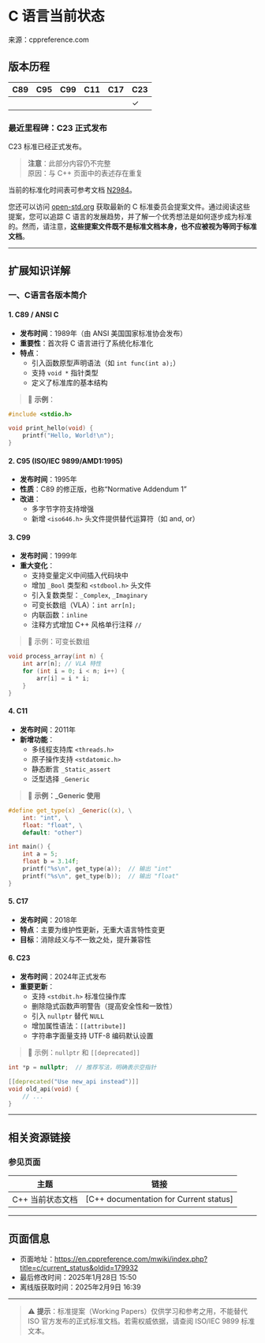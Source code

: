 # C 语言当前状态

来源：cppreference.com

## 版本历程

| C89 | C95 | C99 | C11 | C17 | C23 |
|-----|-----|-----|-----|-----|-----|
|     |     |     |     |     | ✓   |

### 最近里程碑：C23 正式发布

C23 标准已经正式发布。

> **注意**：此部分内容仍不完整  
> 原因：与 C++ 页面中的表述存在重复

当前的标准化时间表可参考文档 [N2984](https://open-std.org/)。

您还可以访问 [open-std.org](https://open-std.org/) 获取最新的 C 标准委员会提案文件。通过阅读这些提案，您可以追踪 C 语言的发展趋势，并了解一个优秀想法是如何逐步成为标准的。然而，请注意，**这些提案文件既不是标准文档本身，也不应被视为等同于标准文档**。

---

## 扩展知识详解

### 一、C语言各版本简介

#### 1. **C89 / ANSI C**
- **发布时间**：1989年（由 ANSI 美国国家标准协会发布）
- **重要性**：首次将 C 语言进行了系统化标准化
- **特点**：
  - 引入函数原型声明语法（如 `int func(int a);`）
  - 支持 `void *` 指针类型
  - 定义了标准库的基本结构

> 📌 **示例**：
```c
#include <stdio.h>

void print_hello(void) {
    printf("Hello, World!\n");
}
```

#### 2. **C95 (ISO/IEC 9899/AMD1:1995)**
- **发布时间**：1995年
- **性质**：C89 的修正版，也称“Normative Addendum 1”
- **改进**：
  - 多字节字符支持增强
  - 新增 `<iso646.h>` 头文件提供替代运算符（如 and, or）

#### 3. **C99**
- **发布时间**：1999年
- **重大变化**：
  - 支持变量定义中间插入代码块中
  - 增加 `_Bool` 类型和 `<stdbool.h>` 头文件
  - 引入复数类型：`_Complex`, `_Imaginary`
  - 可变长数组（VLA）：`int arr[n];`
  - 内联函数：`inline`
  - 注释方式增加 C++ 风格单行注释 `//`

> 📌 示例：可变长数组
```c
void process_array(int n) {
    int arr[n]; // VLA 特性
    for (int i = 0; i < n; i++) {
        arr[i] = i * i;
    }
}
```

#### 4. **C11**
- **发布时间**：2011年
- **新增功能**：
  - 多线程支持库 `<threads.h>`
  - 原子操作支持 `<stdatomic.h>`
  - 静态断言 `_Static_assert`
  - 泛型选择 `_Generic`

> 📌 **示例：_Generic 使用**
```c
#define get_type(x) _Generic((x), \
    int: "int", \
    float: "float", \
    default: "other")

int main() {
    int a = 5;
    float b = 3.14f;
    printf("%s\n", get_type(a));  // 输出 "int"
    printf("%s\n", get_type(b));  // 输出 "float"
}
```

#### 5. **C17**
- **发布时间**：2018年
- **特点**：主要为维护性更新，无重大语言特性变更
- **目标**：消除歧义与不一致之处，提升兼容性

#### 6. **C23**
- **发布时间**：2024年正式发布
- **重要更新**：
  - 支持 `<stdbit.h>` 标准位操作库
  - 删除隐式函数声明警告（提高安全性和一致性）
  - 引入 `nullptr` 替代 `NULL`
  - 增加属性语法：`[[attribute]]`
  - 字符串字面量支持 UTF-8 编码默认设置

> 📌 示例：`nullptr` 和 `[[deprecated]]`
```c
int *p = nullptr;  // 推荐写法，明确表示空指针

[[deprecated("Use new_api instead")]]
void old_api(void) {
    // ...
}
```

---

## 相关资源链接

### 参见页面

| 主题                  | 链接                                     |
|-----------------------|------------------------------------------|
| C++ 当前状态文档     | [C++ documentation for Current status]   |

---

## 页面信息

- 页面地址：<https://en.cppreference.com/mwiki/index.php?title=c/current_status&oldid=179932>
- 最后修改时间：2025年1月28日 15:50
- 离线版获取时间：2025年2月9日 16:39

--- 

> ⚠️ **提示**：标准提案（Working Papers）仅供学习和参考之用，不能替代 ISO 官方发布的正式标准文档。若需权威依据，请查阅 ISO/IEC 9899 标准文本。